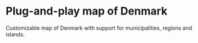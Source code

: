 # Plug-and-play map of Denmark

Customizable map of Denmark with support for municipalities, regions and islands.

